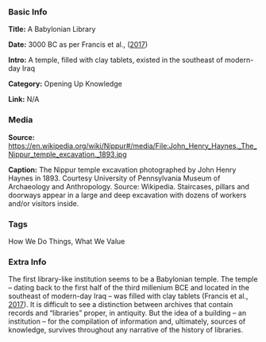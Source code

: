 ### Basic Info
**Title:** A Babylonian Library

**Date:** 3000 BC as per Francis et al., ([2017](https://www.britannica.com/topic/library/The-history-of-libraries))

**Intro:** A temple, filled with clay tablets, existed in the southeast of modern-day Iraq

**Category:** Opening Up Knowledge

**Link:** N/A

### Media
**Source:** https://en.wikipedia.org/wiki/Nippur#/media/File:John_Henry_Haynes._The_Nippur_temple_excavation._1893.jpg

**Caption:** The Nippur temple excavation photographed by John Henry Haynes in 1893. Courtesy University of Pennsylvania Museum of Archaeology and Anthropology. Source: Wikipedia. Staircases, pillars and doorways appear in a large and deep excavation with dozens of workers and/or visitors inside.
### Tags

How We Do Things, What We Value
### Extra Info
The first library-like institution seems to be a Babylonian temple. The temple – dating back to the first half of the third millenium BCE and located in the southeast of modern-day Iraq – was filled with clay tablets (Francis et al., [2017](https://www.britannica.com/topic/library/The-history-of-libraries)). It is difficult to see a distinction between archives that contain records and “libraries” proper, in antiquity. But the idea of a building – an institution – for the compilation of information and, ultimately, sources of knowledge, survives throughout any narrative of the history of libraries.
